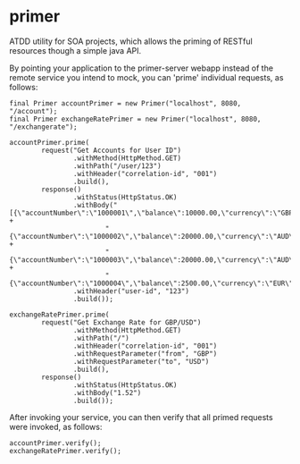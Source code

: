 
primer
======

ATDD utility for SOA projects, which allows the priming of RESTful resources though a simple java API.

By pointing your application to the primer-server webapp instead of the remote service you intend to mock, you can 'prime' individual requests, as follows:

    final Primer accountPrimer = new Primer("localhost", 8080, "/account");
    final Primer exchangeRatePrimer = new Primer("localhost", 8080, "/exchangerate");

    accountPrimer.prime(
            request("Get Accounts for User ID")
                    .withMethod(HttpMethod.GET)
                    .withPath("/user/123")
                    .withHeader("correlation-id", "001")
                    .build(),
            response()
                    .withStatus(HttpStatus.OK)
                    .withBody("[{\"accountNumber\":\"1000001\",\"balance\":10000.00,\"currency\":\"GBP\"}," +
                            "{\"accountNumber\":\"1000002\",\"balance\":20000.00,\"currency\":\"AUD\"}," +
                            "{\"accountNumber\":\"1000003\",\"balance\":20000.00,\"currency\":\"AUD\"}," +
                            "{\"accountNumber\":\"1000004\",\"balance\":2500.00,\"currency\":\"EUR\"}]")
                    .withHeader("user-id", "123")
                    .build());

    exchangeRatePrimer.prime(
            request("Get Exchange Rate for GBP/USD")
                    .withMethod(HttpMethod.GET)
                    .withPath("/")
                    .withHeader("correlation-id", "001")
                    .withRequestParameter("from", "GBP")
                    .withRequestParameter("to", "USD")
                    .build(),
            response()
                    .withStatus(HttpStatus.OK)
                    .withBody("1.52")
                    .build());


After invoking your service, you can then verify that all primed requests were invoked, as follows:

    accountPrimer.verify();
    exchangeRatePrimer.verify();
